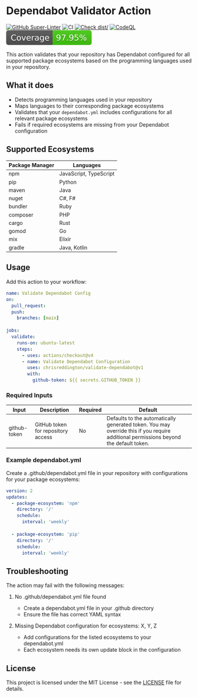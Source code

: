 # Dependabot Validator Action

[![GitHub Super-Linter](https://github.com/chrisreddington/validate-dependabot/actions/workflows/linter.yml/badge.svg)](https://github.com/chrisreddington/validate-dependabot)
![CI](https://github.com/chrisreddington/validate-dependabot/actions/workflows/ci.yml/badge.svg)
[![Check dist/](https://github.com/chrisreddington/validate-dependabot/actions/workflows/check-dist.yml/badge.svg)](https://github.com/chrisreddington/validate-dependabot/actions/workflows/check-dist.yml)
[![CodeQL](https://github.com/chrisreddington/validate-dependabot/actions/workflows/codeql-analysis.yml/badge.svg)](https://github.com/chrisreddington/validate-dependabot/actions/workflows/codeql-analysis.yml)
[![Coverage](./badges/coverage.svg)](./badges/coverage.svg)

This action validates that your repository has Dependabot configured for all
supported package ecosystems based on the programming languages used in your
repository.

## What it does

- Detects programming languages used in your repository
- Maps languages to their corresponding package ecosystems
- Validates that your `dependabot.yml` includes configurations for all relevant
  package ecosystems
- Fails if required ecosystems are missing from your Dependabot configuration

## Supported Ecosystems

| Package Manager | Languages              |
| --------------- | ---------------------- |
| npm             | JavaScript, TypeScript |
| pip             | Python                 |
| maven           | Java                   |
| nuget           | C#, F#                 |
| bundler         | Ruby                   |
| composer        | PHP                    |
| cargo           | Rust                   |
| gomod           | Go                     |
| mix             | Elixir                 |
| gradle          | Java, Kotlin           |

## Usage

Add this action to your workflow:

```yaml
name: Validate Dependabot Config
on:
  pull_request:
  push:
    branches: [main]

jobs:
  validate:
    runs-on: ubuntu-latest
    steps:
      - uses: actions/checkout@v4
      - name: Validate Dependabot Configuration
        uses: chrisreddington/validate-dependabot@v1
        with:
          github-token: ${{ secrets.GITHUB_TOKEN }}
```

### Required Inputs

| Input        | Description                        | Required | Default                                                                                                                              |
| ------------ | ---------------------------------- | -------- | ------------------------------------------------------------------------------------------------------------------------------------ |
| github-token | GitHub token for repository access | No       | Defaults to the automatically generated token. You may override this if you require additional permissions beyond the default token. |

### Example dependabot.yml

Create a .github/dependabot.yml file in your repository with configurations for
your package ecosystems:

```yaml
version: 2
updates:
  - package-ecosystem: 'npm'
    directory: '/'
    schedule:
      interval: 'weekly'

  - package-ecosystem: 'pip'
    directory: '/'
    schedule:
      interval: 'weekly'
```

## Troubleshooting

The action may fail with the following messages:

1. No .github/dependabot.yml file found

   - Create a dependabot.yml file in your .github directory
   - Ensure the file has correct YAML syntax

1. Missing Dependabot configuration for ecosystems: X, Y, Z
   - Add configurations for the listed ecosystems to your dependabot.yml
   - Each ecosystem needs its own update block in the configuration

## License

This project is licensed under the MIT License - see the [LICENSE](LICENSE) file
for details.
